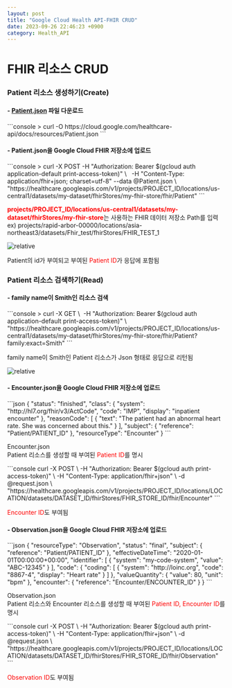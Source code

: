 ```yaml
---
layout: post
title: "Google Cloud Health API-FHIR CRUD"
date: 2023-09-26 22:46:23 +0900
category: Health_API
---
```

# FHIR 리소스 CRUD

<h3>Patient 리소스 생성하기(Create)</h3>
<h4>-&nbsp;<a href='{{ "public/file/Patient.json" | relative_url }}' download>Patient.json</a> 파일 다운로드</h4>
```console
> curl -O https://cloud.google.com/healthcare-api/docs/resources/Patient.json
```
<h4>-&nbsp;Patient.json을 Google Cloud FHIR 저장소에 업로드</h4>
```console
> curl -X POST  -H "Authorization: Bearer $(gcloud auth application-default print-access-token)" \   
-H "Content-Type: application/fhir+json; charset=utf-8" --data @Patient.json \
"https://healthcare.googleapis.com/v1/projects/PROJECT_ID/locations/us-central1/datasets/my-dataset/fhirStores/my-fhir-store/fhir/Patient" 
```
<div class="explain">
<p><b style="color:red">projects/PROJECT_ID/locations/us-central1/datasets/my-dataset/fhirStores/my-fhir-store</b>는 사용하는 FHIR 데이터 저장소 Path를 입력<br>
ex) projects/rapid-arbor-00000/locations/asia-northeast3/datasets/Fhir_test/fhirStores/FHIR_TEST_1
</p>
</div>
<img class="picture" src='{{ "public/img/create.png" | relative_url }}' alt='relative'><br>
<div class="explain">
<p> Patient의 id가 부여되고 부여된 <span style="color:red">Patient ID</span>가 응답에 포함됨
</p>
</div>
<h3>Patient 리소스 검색하기(Read)</h3>
<h4>-&nbsp;family name이 Smith인 리소스 검색</h4>
```console
> curl -X GET \ 
  -H "Authorization: Bearer $(gcloud auth application-default print-access-token)" \  
  "https://healthcare.googleapis.com/v1/projects/PROJECT_ID/locations/us-central1/datasets/my-dataset/fhirStores/my-fhir-store/fhir/Patient?family:exact=Smith" 
```
<div class="explain">
<p>family name이 Smith인 Patient 리소스가 Json 형태로 응답으로 리턴됨</p>
</div>
<img class="picture" src='{{ "public/img/read.png" | relative_url }}' alt='relative'><br>

<h4>-&nbsp;Encounter.json을 Google Cloud FHIR 저장소에 업로드</h4>
```json
{
  "status": "finished",
  "class": {
    "system": "http://hl7.org/fhir/v3/ActCode",
    "code": "IMP",
    "display": "inpatient encounter"
  },
  "reasonCode": [
    {
      "text": "The patient had an abnormal heart rate. She was concerned about this."
    }
  ],
  "subject": {
    "reference": "Patient/PATIENT_ID"
  },
  "resourceType": "Encounter"
}
```
<div class="explain">
<p>Encounter.json<br>
Patient 리소스를 생성할 때 부여된 <span style="color:red">Patient ID</span>를 명시<br>
</p>
</div>
```console
curl -X POST \
    -H "Authorization: Bearer $(gcloud auth print-access-token)" \
    -H "Content-Type: application/fhir+json" \
    -d @request.json \
    "https://healthcare.googleapis.com/v1/projects/PROJECT_ID/locations/LOCATION/datasets/DATASET_ID/fhirStores/FHIR_STORE_ID/fhir/Encounter"
```
<div class="explain">
<p>
<span style="color:red">Encounter ID</span>도 부여됨
</p>
</div>
<h4>-&nbsp;Observation.json을 Google Cloud FHIR 저장소에 업로드</h4>
```json
{
  "resourceType": "Observation",
  "status": "final",
  "subject": {
    "reference": "Patient/PATIENT_ID"
  },
  "effectiveDateTime": "2020-01-01T00:00:00+00:00",
  "identifier": [
    {
      "system": "my-code-system",
      "value": "ABC-12345"
    }
  ],
  "code": {
    "coding": [
      {
        "system": "http://loinc.org",
        "code": "8867-4",
        "display": "Heart rate"
      }
    ]
  },
  "valueQuantity": {
    "value": 80,
    "unit": "bpm"
  },
  "encounter": {
    "reference": "Encounter/ENCOUNTER_ID"
  }
}
```
<div class="explain">
<p>Observation.json<br>
Patient 리소스와 Encounter 리소스를 생성할 때 부여된 <span style="color:red">Patient ID, Encounter ID</span>를 명시<br>
</p>
</div>
```console
curl -X POST \
    -H "Authorization: Bearer $(gcloud auth print-access-token)" \
    -H "Content-Type: application/fhir+json" \
    -d @request.json \
    "https://healthcare.googleapis.com/v1/projects/PROJECT_ID/locations/LOCATION/datasets/DATASET_ID/fhirStores/FHIR_STORE_ID/fhir/Observation"
```
<div class="explain">
<p>
<span style="color:red">Observation ID</span>도 부여됨
</p>
</div>